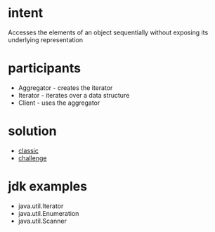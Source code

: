 # intent
Accesses the elements of an object sequentially without exposing its underlying representation

# participants
- Aggregator - creates the iterator
- Iterator - iterates over a data structure
- Client - uses the aggregator

# solution
- [classic](../../../src/main/java/com/sda/patterns/behavioral/iterator/ex1/Client.java)
- [challenge](../../../src/main/java/com/sda/patterns/behavioral/iterator/challenge/Client.java)

# jdk examples
- java.util.Iterator
- java.util.Enumeration
- java.util.Scanner
